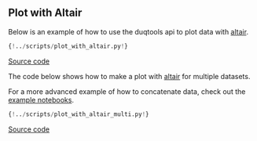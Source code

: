 ## Plot with Altair

Below is an example of how to use the duqtools api to plot data with [altair](https://altair-viz.github.io/.).

```python
{!../scripts/plot_with_altair.py!}
```

[Source code](https://github.com/duqtools/duqtools/tree/main/scripts/plot_with_altair.py)

The code below shows how to make a plot with [altair](https://altair-viz.github.io/.) for multiple datasets.

For a more advanced example of how to concatenate data, check out the [example notebooks](../../examples/xarray).

```python
{!../scripts/plot_with_altair_multi.py!}
```

[Source code](https://github.com/duqtools/duqtools/tree/main/scripts/plot_with_altair_multi.py)
